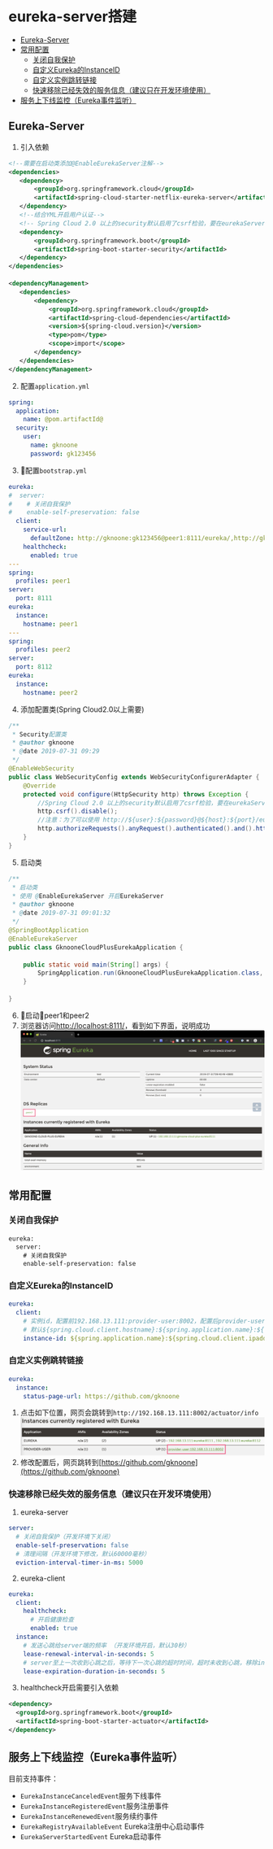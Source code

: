 # eureka-server搭建

<!-- @import "[TOC]" {cmd="toc" depthFrom=2 depthTo=6 orderedList=false} -->
<!-- code_chunk_output -->

* [Eureka-Server](#eureka-server)
* [常用配置](#常用配置)
	* [关闭自我保护](#关闭自我保护)
	* [自定义Eureka的InstanceID](#自定义eureka的instanceid)
	* [自定义实例跳转链接](#自定义实例跳转链接)
	* [快速移除已经失效的服务信息（建议只在开发环境使用）](#快速移除已经失效的服务信息建议只在开发环境使用)
* [服务上下线监控（Eureka事件监听）](#服务上下线监控eureka事件监听)

<!-- /code_chunk_output -->

## Eureka-Server

1. 引入依赖
```xml
<!--需要在启动类添加@EnableEurekaServer注解-->
<dependencies>
   <dependency>
       <groupId>org.springframework.cloud</groupId>
       <artifactId>spring-cloud-starter-netflix-eureka-server</artifactId>
   </dependency>
   <!--结合YML开启用户认证-->
   <!-- Spring Cloud 2.0 以上的security默认启用了csrf检验，要在eurekaServer端配置security的csrf检验为false-->
   <dependency>
       <groupId>org.springframework.boot</groupId>
       <artifactId>spring-boot-starter-security</artifactId>
   </dependency>
</dependencies>

<dependencyManagement>
   <dependencies>
       <dependency>
           <groupId>org.springframework.cloud</groupId>
           <artifactId>spring-cloud-dependencies</artifactId>
           <version>${spring-cloud.version}</version>
           <type>pom</type>
           <scope>import</scope>
       </dependency>
   </dependencies>
</dependencyManagement>
```
2. 配置`application.yml`
```yml
spring:
  application:
    name: @pom.artifactId@
  security:
    user:
      name: gknoone
      password: gk123456
```
3. 配置`bootstrap.yml`
```yml
eureka:
#  server:
#    # 关闭自我保护
#    enable-self-preservation: false
  client:
    service-url:
      defaultZone: http://gknoone:gk123456@peer1:8111/eureka/,http://gknoone:gk123456@peer2:8112/eureka/
    healthcheck:
      enabled: true
---
spring:
  profiles: peer1
server:
  port: 8111
eureka:
  instance:
    hostname: peer1
---
spring:
  profiles: peer2
server:
  port: 8112
eureka:
  instance:
    hostname: peer2
```
4. 添加配置类(Spring Cloud2.0以上需要)
```java
/**
 * Security配置类
 * @author gknoone
 * @date 2019-07-31 09:29
 */
@EnableWebSecurity
public class WebSecurityConfig extends WebSecurityConfigurerAdapter {
    @Override
    protected void configure(HttpSecurity http) throws Exception {
        //Spring Cloud 2.0 以上的security默认启用了csrf检验，要在eurekaServer端配置security的csrf检验为false
        http.csrf().disable();
        //注意：为了可以使用 http://${user}:${password}@${host}:${port}/eureka/ 这种方式登录,所以必须是httpBasic
        http.authorizeRequests().anyRequest().authenticated().and().httpBasic();
    }
}
```
5. 启动类
```java
/**
 * 启动类
 * 使用 @EnableEurekaServer 开启EurekaServer
 * @author gknoone
 * @date 2019-07-31 09:01:32
 */
@SpringBootApplication
@EnableEurekaServer
public class GknooneCloudPlusEurekaApplication {

    public static void main(String[] args) {
        SpringApplication.run(GknooneCloudPlusEurekaApplication.class, args);
    }

}
```
6. 启动peer1和peer2
7. 浏览器访问[http://localhost:8111/](http://localhost:8111/)，看到如下界面，说明成功
![](assets/markdown-img-paste-20190731104050878.png)

## 常用配置
### 关闭自我保护
```properties
eureka:
  server:
    # 关闭自我保护
    enable-self-preservation: false
```
### 自定义Eureka的InstanceID
```yml
eureka:
  client:
    # 实例id，配置前192.168.13.111:provider-user:8002，配置后provider-user:192.168.13.111:8002
    # 默认${spring.cloud.client.hostname}:${spring.application.name}:${spring.application.instance_id}:${server.port}
    instance-id: ${spring.application.name}:${spring.cloud.client.ipaddress}:${server.port}
```
### 自定义实例跳转链接
```yml
eureka:
  instance:
    status-page-url: https://github.com/gknoone
```
1. 点击如下位置，网页会跳转到`http://192.168.13.111:8002/actuator/info`
![](assets/markdown-img-paste-20190731162906886.png)
2. 修改配置后，网页跳转到[https://github.com/gknoone](https://github.com/gknoone)

### 快速移除已经失效的服务信息（建议只在开发环境使用）
1. eureka-server
```yml
server:
  # 关闭自我保护（开发环境下关闭）
  enable-self-preservation: false
  # 清理间隔（开发环境下修改，默认60000毫秒）
  eviction-interval-timer-in-ms: 5000
```
2. eureka-client
```yml
eureka:
  client:
    healthcheck:
      # 开启健康检查
      enabled: true
  instance:
    # 发送心跳给server端的频率 （开发环境开启，默认30秒）
    lease-renewal-interval-in-seconds: 5
    # server至上一次收到心跳之后，等待下一次心跳的超时时间，超时未收到心跳，移除instance （开发环境开启，默认90秒）
    lease-expiration-duration-in-seconds: 5
```
3. healthcheck开启需要引入依赖
```xml
<dependency>
  <groupId>org.springframework.boot</groupId>
  <artifactId>spring-boot-starter-actuator</artifactId>
</dependency>
```
## 服务上下线监控（Eureka事件监听）
目前支持事件：
- `EurekaInstanceCanceledEvent`服务下线事件
- `EurekaInstanceRegisteredEvent`服务注册事件
- `EurekaInstanceRenewedEvent`服务续约事件
- `EurekaRegistryAvailableEvent` Eureka注册中心启动事件
- `EurekaServerStartedEvent` Eureka启动事件
